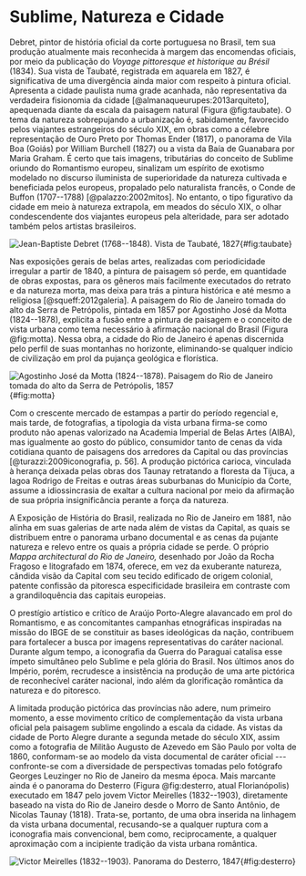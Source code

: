 Sublime, Natureza e Cidade
==========================

Debret, pintor de história oficial da corte portuguesa no Brasil, tem
sua produção atualmente mais reconhecida à margem das encomendas
oficiais, por meio da publicação do *Voyage pittoresque et historique
au Brésil* (1834). Sua vista de Taubaté, registrada em aquarela em
1827, é significativa de uma divergência ainda maior com respeito à
pintura oficial. Apresenta a cidade paulista numa grade acanhada, não
representativa da verdadeira fisionomia da cidade
[@almanaqueurupes:2013arquiteto], apequenada diante da escala da
paisagem natural (Figura @fig:taubate). O tema da natureza
sobrepujando a urbanização é, sabidamente, favorecido pelos viajantes
estrangeiros do século XIX, em obras como a célebre representação de
Ouro Preto por Thomas Ender (1817), o panorama de Vila Boa (Goiás) por
William Burchell (1827) ou a vista da Baía de Guanabara por Maria
Graham.
É certo que tais imagens, tributárias do conceito de Sublime
oriundo do Romantismo europeu, sinalizam um espírito de
exotismo modelado no discurso iluminista de superioridade da
natureza cultivada e beneficiada pelos europeus, propalado
pelo naturalista francês, o Conde de Buffon (1707--1788)
[@palazzo:2002mitos]. No entanto, o tipo figurativo da cidade em meio
à natureza extrapola, em meados do século XIX, o olhar condescendente
dos viajantes europeus pela alteridade, para ser adotado também pelos
artistas brasileiros. 

![Jean-Baptiste Debret (1768--1848). Vista de Taubaté, 1827
 ](figures/jb_debret_taubate.jpeg){#fig:taubate}

Nas exposições gerais de belas artes, realizadas com periodicidade
irregular a partir de 1840, a pintura de paisagem só perde, em
quantidade de obras expostas, para os gêneros mais facilmente
executados do retrato e da natureza morta, mas deixa para trás a
pintura histórica e até mesmo a religiosa [@squeff:2012galeria]. A
paisagem do Rio de Janeiro tomada do alto da Serra de Petrópolis,
pintada em 1857 por Agostinho José da Motta (1824--1878), explicita a
fusão entre a pintura de paisagem e o conceito de vista urbana como
tema necessário à afirmação nacional do Brasil (Figura @fig:motta).
Nessa obra, a cidade do Rio de Janeiro é apenas discernida pelo perfil
de suas montanhas no horizonte, eliminando-se qualquer indício de
civilização em prol da pujança geológica e florística. 

![Agostinho José da Motta (1824--1878). 
  Paisagem do Rio de Janeiro tomada do alto da Serra de Petrópolis,
  1857](figures/Agostinho_Jose_da_Mota_-_Paisagem_do_Rio_de_Janeiro.jpg){#fig:motta}

Com o crescente mercado de estampas a partir do período regencial e,
mais tarde, de fotografias, a tipologia da vista urbana
firma-se como produto não apenas valorizado na
Academia Imperial de Belas Artes (AIBA),
mas igualmente ao gosto do público, consumidor tanto de cenas da
vida cotidiana quanto de paisagens dos arredores da Capital ou
das províncias [@turazzi:2009iconografia, p. 56]. A produção pictórica
carioca, vinculada à herança deixada pelas obras dos Taunay retratando
a floresta da Tijuca, a lagoa Rodrigo de Freitas e outras áreas
suburbanas do Município da Corte, assume a idiossincrasia de
exaltar a cultura nacional por meio da afirmação de sua própria
insignificância perante a força da natureza.

A Exposição de História do Brasil, realizada no Rio de Janeiro em
1881, não alinha em suas galerias de arte nada além de vistas da
Capital, as quais se distribuem entre o panorama urbano documental e
as cenas da pujante natureza e relevo entre os quais a própria cidade
se perde.
O próprio *Mappa architectural do Rio de Janeiro,* desenhado por João
da Rocha Fragoso e litografado em 1874, oferece, em vez da exuberante
natureza, cândida visão da Capital com seu tecido edificado de origem
colonial, patente confissão da pitoresca especificidade brasileira em
contraste com a grandiloquência das capitais europeias. 

O prestígio artístico e crítico de Araújo Porto-Alegre alavancado em
prol do Romantismo, e as concomitantes campanhas etnográficas
inspiradas na missão do IBGE de se constituir as bases ideológicas da
nação, contribuem para fortalecer a busca por imagens representativas
do caráter nacional. Durante algum tempo, a iconografia da Guerra do
Paraguai catalisa esse ímpeto simultâneo pelo Sublime e pela glória do
Brasil. Nos últimos anos do Império, porém, recrudesce a insistência
na produção de uma arte pictórica de reconhecível caráter nacional,
indo além da glorificação romântica da natureza e do pitoresco.

A limitada produção pictórica das províncias não adere, num primeiro
momento, a esse movimento crítico de complementação da vista urbana
oficial pela paisagem sublime engolindo a escala da cidade. As vistas
da cidade de Porto Alegre durante a segunda metade do século XIX,
assim como a fotografia de Militão Augusto de Azevedo em São Paulo por
volta de 1860, conformam-se ao modelo da vista documental de caráter
oficial --- confronte-se com a diversidade de perspectivas tomadas
pelo fotógrafo Georges Leuzinger no Rio de Janeiro da mesma época.
Mais marcante ainda é o panorama do Desterro (Figura @fig:desterro,
atual Florianópolis) executado em 1847 pelo jovem Victor Meirelles
(1832--1903), diretamente baseado na vista do Rio de Janeiro desde o
Morro de Santo Antônio, de Nicolas Taunay (1818). Trata-se, portanto,
de uma obra inserida na linhagem da vista urbana documental,
recusando-se a qualquer ruptura com a iconografia mais convencional,
bem como, reciprocamente, a qualquer aproximação com a incipiente
tradição da vista urbana romântica. 

![Victor Meirelles (1832--1903). Panorama do Desterro, 1847
 ](figures/Victor_Meirelles_-_Vista_do_Desterro_-_c._1847.jpg){#fig:desterro}

